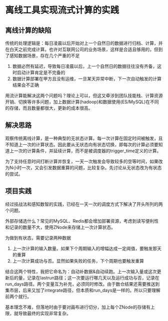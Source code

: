 # 离线工具实现流式计算的实践

## 离线计算的缺陷

传统的处理逻辑是：每日凌晨以后开始对上一个自然日的数据进行归档、计算，并在白天之前完成计算。也许对互联网公司的业务场景，这样是合适且够用的，但到了感知数据场景，存在几个严重的不足

1. 数据必然有延迟，导致每日凌晨以后，上一个自然日的数据往往没有齐备，这时启动计算肯定是不完备的
2. 数据计算部署在甲方且没有运维，一旦某天异常中断，下一次自动触发的计算结果会不正确

用流计算能解决这两个问题吗？理论上可以，但这又牵涉到团队技能栈、计算资源开销、切换等许多问题，加上数据计算(hadoop)和数据使用(ES/MySQL)在不同的存储，而且数量都很大，更新的成本很高。

## 解决思路

观察传统离线计算，是一种典型的无状态计算。每一次计算在固定时间被触发，且不知道上一次的计算状态。因此要从无状态向有状态切换，即每次的计算必须要知道上一次的计算条件，并延续计算，而不是被调度器的trigger_time定义的计算。

为了支持任意时间打断计算并恢复，一天一次触发会导致较多的空等时间，如果改为N小时一次，又会引发数据重算的问题，比较复杂。先讨论从无状态改为有状态的尝试。

## 项目实践

经过技战法和感知数智的实践，已经在一天一次的调度方式下解决了开头所列的两个问题。

外部存储选什么？常见的MySQL、Redis都会增加部署资源，考虑到读写便利性和记录的数量不大，使用ZNode来存储上一次计算状态。

为做到有状态，需要记录两种数据

1. 上一次计算的输入数量。如果下个周期输入的增幅达成一定阈值，要触发那天的重算
2. 上一次计算成功与否。显然如果失败的任务，下个周期也要触发重算

结合这两个特性，我把它命名为：自动补数据&自动续跑。上一次输入量或这次更新后的量，记录在lastrun路径；这一次要运行哪几天以及运行成功与否，记录在run_days路径。两个变量互为补充，必须同时修改。由于数仓结果还需要推送到集市层，后来又加了integrate路径，但本质和run_days是一样的。所以只要理解前两个就行。

基本理念不难，但落地时由于要对画布进行切分，加上每个ZNode的存储有上限，就导致最终的实现非常复杂。
